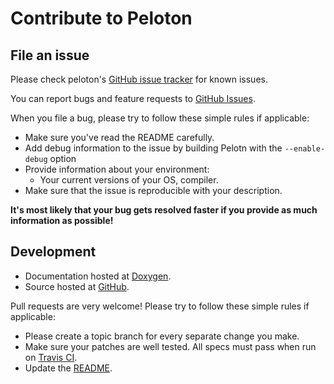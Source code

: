 Contribute to Peloton
===================

File an issue
-------------

Please check peloton's [GitHub issue tracker](https://github.com/cmu-db/peloton/issues) for known issues.  

You can report bugs and feature requests to [GitHub Issues](https://github.com/cmu-db/peloton/issues).

When you file a bug, please try to follow these simple rules if applicable:

* Make sure you've read the README carefully.
* Add debug information to the issue by building Pelotn with the `--enable-debug` option
* Provide information about your environment:
  * Your current versions of your OS, compiler.
* Make sure that the issue is reproducible with your description.

**It's most likely that your bug gets resolved faster if you provide as much information as possible!**

Development
-----------

* Documentation hosted at [Doxygen](FIXME).
* Source hosted at [GitHub](https://github.com/cmu-db/peloton).

Pull requests are very welcome! Please try to follow these simple rules if applicable:

* Please create a topic branch for every separate change you make.
* Make sure your patches are well tested. All specs must pass when run on [Travis CI](https://travis-ci.org/guard/guard).
* Update the [README](https://github.com/cmu-db/peloton/blob/master/README.md).
